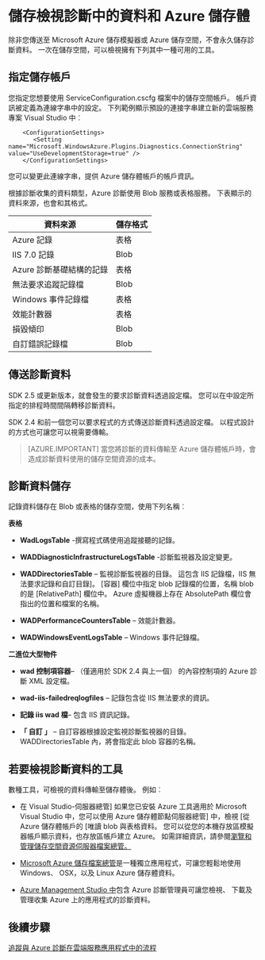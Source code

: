 <properties
    pageTitle="儲存檢視診斷中的資料和 Azure 儲存 |Microsoft Azure"
    description="取得 Azure 診斷資料至 Azure 儲存體和檢視"
    services="cloud-services"
    documentationCenter=".net"
    authors="rboucher"
    manager="jwhit"
    editor="tysonn" />
<tags
    ms.service="cloud-services"
    ms.devlang="na"
    ms.topic="article"
    ms.tgt_pltfrm="na"
    ms.workload="na"
    ms.date="08/01/2016"
    ms.author="robb" />

# <a name="store-and-view-diagnostic-data-in-azure-storage"></a>儲存檢視診斷中的資料和 Azure 儲存體

除非您傳送至 Microsoft Azure 儲存模擬器或 Azure 儲存空間，不會永久儲存診斷資料。 一次在儲存空間，可以檢視擁有下列其中一種可用的工具。

## <a name="specify-a-storage-account"></a>指定儲存帳戶

您指定您想要使用 ServiceConfiguration.cscfg 檔案中的儲存空間帳戶。 帳戶資訊被定義為連線字串中的設定。 下列範例顯示預設的連接字串建立新的雲端服務專案 Visual Studio 中︰


```
    <ConfigurationSettings>
       <Setting name="Microsoft.WindowsAzure.Plugins.Diagnostics.ConnectionString" value="UseDevelopmentStorage=true" />
    </ConfigurationSettings>
```

您可以變更此連線字串，提供 Azure 儲存體帳戶的帳戶資訊。

根據診斷收集的資料類型，Azure 診斷使用 Blob 服務或表格服務。 下表顯示的資料來源，也會和其格式。

|資料來源|儲存格式|
|---|---|
|Azure 記錄|表格|
|IIS 7.0 記錄|Blob|
|Azure 診斷基礎結構的記錄|表格|
|無法要求追蹤記錄檔|Blob|
|Windows 事件記錄檔|表格|
|效能計數器|表格|
|損毀傾印|Blob|
|自訂錯誤記錄檔|Blob|

## <a name="transfer-diagnostic-data"></a>傳送診斷資料

SDK 2.5 或更新版本，就會發生的要求診斷資料透過設定檔。 您可以在中設定所指定的排程時間間隔轉移診斷資料。

SDK 2.4 和前一個您可以要求程式的方式傳送診斷資料透過設定檔。 以程式設計的方式也可讓您可以視需要傳輸。


>[AZURE.IMPORTANT] 當您將診斷的資料傳輸至 Azure 儲存體帳戶時，會造成診斷資料使用的儲存空間資源的成本。

## <a name="store-diagnostic-data"></a>診斷資料儲存

記錄資料儲存在 Blob 或表格的儲存空間，使用下列名稱︰

**表格**

- **WadLogsTable** -撰寫程式碼使用追蹤接聽的記錄。

- **WADDiagnosticInfrastructureLogsTable** -診斷監視器及設定變更。

- **WADDirectoriesTable** – 監視診斷監視器的目錄。  這包含 IIS 記錄檔，IIS 無法要求記錄和自訂目錄]。  [容器] 欄位中指定 blob 記錄檔的位置，名稱 blob 的是 [RelativePath] 欄位中。  Azure 虛擬機器上存在 AbsolutePath 欄位會指出的位置和檔案的名稱。

- **WADPerformanceCountersTable** – 效能計數器。

- **WADWindowsEventLogsTable** – Windows 事件記錄檔。

**二進位大型物件**

- **wad 控制項容器**– （僅適用於 SDK 2.4 與上一個） 的內容控制項的 Azure 診斷 XML 設定檔。

- **wad-iis-failedreqlogfiles** – 記錄包含從 IIS 無法要求的資訊。

- **記錄 iis wad 檔**– 包含 IIS 資訊記錄。

- **「 自訂 」** – 自訂容器根據設定監視診斷監視器的目錄。  WADDirectoriesTable 內，將會指定此 blob 容器的名稱。

## <a name="tools-to-view-diagnostic-data"></a>若要檢視診斷資料的工具
數種工具，可檢視的資料傳輸至儲存體後。 例如︰

- 在 Visual Studio-伺服器總管] 如果您已安裝 Azure 工具適用於 Microsoft Visual Studio 中，您可以使用 Azure 儲存體節點伺服器總管] 中，檢視 [從 Azure 儲存體帳戶的 [唯讀 blob 與表格資料。 您可以從您的本機存放區模擬器帳戶顯示資料，也存放區帳戶建立 Azure。 如需詳細資訊，請參閱[瀏覽和管理儲存空間資源伺服器檔案總管。](../vs-azure-tools-storage-resources-server-explorer-browse-manage.md)

- [Microsoft Azure 儲存檔案總管](../vs-azure-tools-storage-manage-with-storage-explorer.md)是一種獨立應用程式，可讓您輕鬆地使用 Windows、 OSX，以及 Linux Azure 儲存體資料。

- [Azure Management Studio 中](http://www.cerebrata.com/products/azure-management-studio/introduction)包含 Azure 診斷管理員可讓您檢視、 下載及管理收集 Azure 上的應用程式的診斷資料。


## <a name="next-steps"></a>後續步驟

[追蹤與 Azure 診斷在雲端服務應用程式中的流程](cloud-services-dotnet-diagnostics-trace-flow.md)
